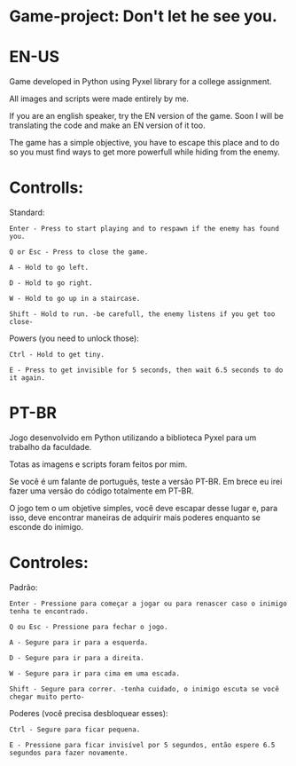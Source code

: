 # Game-project: Don't let he see you.

# EN-US

Game developed in Python using Pyxel library for a college assignment. 

All images and scripts were made entirely by me.

If you are an english speaker, try the EN version of the game. Soon I will be translating the code and make an EN version of it too.

The game has a simple objective, you have to escape this place and to do so you must find ways to get more powerfull while hiding from the enemy.


# Controlls:

  Standard:
    
    Enter - Press to start playing and to respawn if the enemy has found you.
    
    Q or Esc - Press to close the game.
    
    A - Hold to go left.
    
    D - Hold to go right.
    
    W - Hold to go up in a staircase.
    
    Shift - Hold to run. -be carefull, the enemy listens if you get too close-
    

  Powers (you need to unlock those):
  
    Ctrl - Hold to get tiny.
    
    E - Press to get invisible for 5 seconds, then wait 6.5 seconds to do it again.

# PT-BR

Jogo desenvolvido em Python utilizando a biblioteca Pyxel para um trabalho da faculdade.

Totas as imagens e scripts foram feitos por mim.

Se você é um falante de português, teste a versão PT-BR. Em brece eu irei fazer uma versão do código totalmente em PT-BR.

O jogo tem o um objetive simples, você deve escapar desse lugar e, para isso, deve encontrar maneiras de adquirir mais poderes enquanto se esconde do inimigo.


# Controles:

  Padrão:
  
    Enter - Pressione para começar a jogar ou para renascer caso o inimigo tenha te encontrado.
    
    Q ou Esc - Pressione para fechar o jogo.
    
    A - Segure para ir para a esquerda.
    
    D - Segure para ir para a direita.
    
    W - Segure para ir para cima em uma escada.
    
    Shift - Segure para correr. -tenha cuidado, o inimigo escuta se você chegar muito perto-


  Poderes (você precisa desbloquear esses):
  
    Ctrl - Segure para ficar pequena.
    
    E - Pressione para ficar invisível por 5 segundos, então espere 6.5 segundos para fazer novamente.
